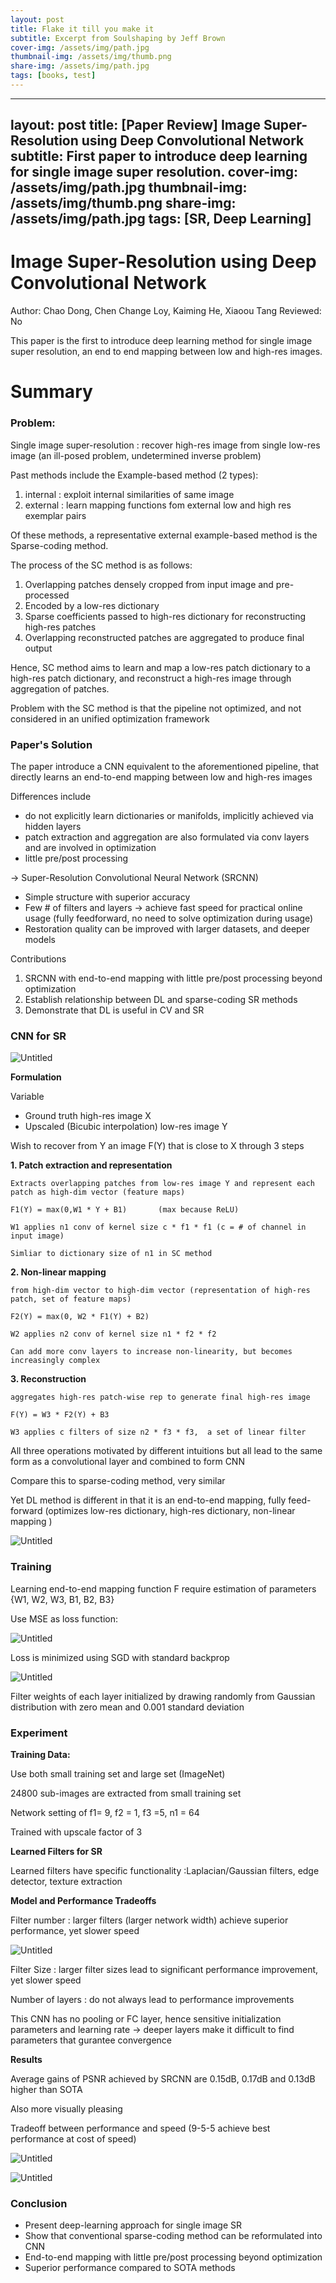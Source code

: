 ```yaml
---
layout: post
title: Flake it till you make it
subtitle: Excerpt from Soulshaping by Jeff Brown
cover-img: /assets/img/path.jpg
thumbnail-img: /assets/img/thumb.png
share-img: /assets/img/path.jpg
tags: [books, test]
---
```


---
layout: post
title: [Paper Review] Image Super-Resolution using Deep Convolutional Network
subtitle: First paper to introduce deep learning for single image super resolution.
cover-img: /assets/img/path.jpg
thumbnail-img: /assets/img/thumb.png
share-img: /assets/img/path.jpg
tags: [SR, Deep Learning]
---

# Image Super-Resolution using Deep Convolutional Network

Author: Chao Dong, Chen Change Loy, Kaiming He, Xiaoou Tang
Reviewed: No

This paper is the first to introduce deep learning method for single image super resolution, an end to end mapping between low and high-res images.

# Summary

### Problem:

Single image super-resolution : recover high-res image from single low-res image (an ill-posed problem, undetermined inverse problem)

Past methods include the Example-based method (2 types): 

1. internal : exploit internal similarities  of same image
2. external : learn mapping functions fom external low and high res exemplar pairs
  
Of these methods, a representative external example-based method is the Sparse-coding method.

The process of the SC method is as follows:

1. Overlapping patches densely cropped from input image and pre-processed
2. Encoded by a low-res dictionary
3. Sparse coefficients passed to high-res dictionary for reconstructing high-res patches
4. Overlapping reconstructed patches are aggregated to produce final output
    
Hence, SC method aims to learn and map a low-res patch dictionary to a high-res patch dictionary, and reconstruct a high-res image through aggregation of patches.

Problem with the SC method is that the pipeline not optimized, and not considered in an unified optimization framework

### Paper's Solution

The paper introduce a CNN equivalent to the aforementioned pipeline, that directly learns an end-to-end mapping between low and high-res images

Differences include

- do not explicitly learn dictionaries or manifolds, implicitly achieved via hidden layers
- patch extraction and aggregation are also formulated via conv layers and are involved in optimization
- little pre/post processing

→ Super-Resolution Convolutional Neural Network (SRCNN)

- Simple structure with superior accuracy
- Few # of filters and layers → achieve fast speed for practical online usage (fully feedforward, no need to solve optimization during usage)
- Restoration quality can be improved with larger datasets, and deeper models

Contributions

1. SRCNN with end-to-end mapping with little pre/post processing beyond optimization
2. Establish relationship between DL and sparse-coding SR methods
3. Demonstrate that DL is useful in CV and SR



### CNN for SR

![Untitled](2021-01-01-SRCNN/Untitled.png)

**Formulation**

Variable 

- Ground truth high-res image X
- Upscaled (Bicubic interpolation) low-res image Y

Wish to recover from Y an image F(Y) that is close to X through 3 steps

**1. Patch extraction and representation**
    
    Extracts overlapping patches from low-res image Y and represent each patch as high-dim vector (feature maps)
    
    F1(Y) = max(0,W1 * Y + B1)       (max because ReLU)
    
    W1 applies n1 conv of kernel size c * f1 * f1 (c = # of channel in input image)
    
    Simliar to dictionary size of n1 in SC method
    
**2. Non-linear mapping**
    
    from high-dim vector to high-dim vector (representation of high-res patch, set of feature maps)
    
    F2(Y) = max(0, W2 * F1(Y) + B2)
    
    W2 applies n2 conv of kernel size n1 * f2 * f2
    
    Can add more conv layers to increase non-linearity, but becomes increasingly complex
    
**3. Reconstruction**
    
    aggregates high-res patch-wise rep to generate final high-res image
    
    F(Y) = W3 * F2(Y) + B3
    
    W3 applies c filters of size n2 * f3 * f3,  a set of linear filter
    
    
All three operations motivated by different intuitions but all lead to the same form as a convolutional layer and combined to form CNN

Compare this to sparse-coding method, very similar

Yet DL method is different in that it is an end-to-end mapping, fully feed-forward (optimizes low-res dictionary, high-res dictionary, non-linear mapping )

![Untitled](2021-01-01-SRCNN/Untitled1.png)
    

### Training

Learning end-to-end mapping function F require estimation of parameters {W1, W2, W3, B1, B2, B3}

Use MSE as loss function:

![Untitled](2021-01-01-SRCNN/Untitled2.png)

Loss is minimized using SGD with standard backprop

![Untitled](2021-01-01-SRCNN/Untitled3.png)

Filter weights of each layer initialized by drawing randomly from Gaussian distribution with zero mean and 0.001 standard deviation

### Experiment

**Training Data:**

Use both small training set and large set (ImageNet)

24800 sub-images are extracted from small training set

Network setting of f1= 9, f2 = 1, f3 =5, n1 = 64

Trained with upscale factor of 3

**Learned Filters for SR**

Learned filters have specific functionality :Laplacian/Gaussian filters, edge detector, texture extraction

**Model and Performance Tradeoffs**

Filter number : larger filters (larger network width) achieve superior performance, yet slower speed

![Untitled](2021-01-01-SRCNN/Untitled4.png)

Filter Size : larger filter sizes lead to significant performance improvement, yet slower speed

Number of layers : do not always lead to performance improvements

This CNN has no pooling or FC layer, hence sensitive initialization parameters and learning rate → deeper layers make it difficult to find parameters that gurantee convergence


**Results**

Average gains of PSNR achieved by SRCNN are 0.15dB, 0.17dB and 0.13dB higher than SOTA

Also more visually pleasing

Tradeoff between performance and speed (9-5-5 achieve best performance at cost of speed)

![Untitled](2021-01-01-SRCNN/Untitled5.png)

![Untitled](2021-01-01-SRCNN/Untitled6.png)

### Conclusion

- Present deep-learning approach for single image SR
- Show that conventional sparse-coding method can be reformulated into CNN
- End-to-end mapping with little pre/post processing beyond optimization
- Superior performance compared to SOTA methods
